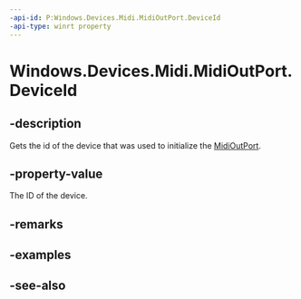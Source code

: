 ```yaml
---
-api-id: P:Windows.Devices.Midi.MidiOutPort.DeviceId
-api-type: winrt property
---
```


<!-- Property syntax
public string DeviceId { get; }
-->

# Windows.Devices.Midi.MidiOutPort.DeviceId

## -description
Gets the id of the device that was used to initialize the [MidiOutPort](midioutport.md).

## -property-value
The ID of the device.

## -remarks

## -examples

## -see-also
